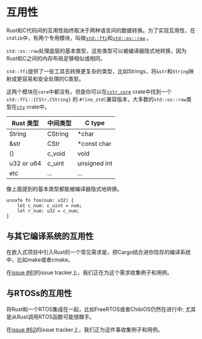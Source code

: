 # 互用性

Rust和C代码间的互用性始终取决于两种语言间的数据转换。为了实现互用性，在`stdlib`中，有两个专用模块，叫做[`std::ffi`](https://doc.rust-lang.org/std/ffi/index.html)和[`std::os::raw`](https://doc.rust-lang.org/std/os/raw/index.html) 。

`std::os::raw`处理底层的基本类型，这些类型可以被编译器隐式地转换，因为Rust和C之间的内存布局足够相似或相同。

`std::ffi`提供了一些工具去转换更复杂的类型，比如Strings，将`&str`和`String`映射成更容易和安全处理的C类型。

这两个模块在`core`中都没有，但是你可以在[`cstr_core`] crate中找到一个`std::ffi::{CStr,CString}` 的 `#![no_std]`兼容版本，大多数的`std::os::raw`类型在[`cty`] crate中。

[`cstr_core`]: https://crates.io/crates/cstr_core
[`cty`]: https://crates.io/crates/cty

| Rust 类型  | 中间类型 | C type       |
|------------|--------------|--------------|
| String     | CString      | *char        |
| &str       | CStr         | *const char  |
| ()         | c_void       | void         |
| u32 or u64 | c_uint       | unsigned int |
| etc        | ...          | ...          |

像上面提到的基本类型都能被编译器隐式地转换。

```rust,ignore
unsafe fn foo(num: u32) {
    let c_num: c_uint = num;
    let r_num: u32 = c_num;
}
```

## 与其它编译系统的互用性

在嵌入式项目中引入Rust的一个常见需求是，把Cargo结合进你现存的编译系统中，比如make或者cmake。

在[issue #61]的issue tracker上，我们正在为这个需求收集例子和用例。

[issue #61]: https://github.com/rust-embedded/book/issues/61


## 与RTOSs的互用性

将Rust和一个RTOS集成在一起，比如FreeRTOS或者ChibiOS仍然在进行中; 尤其是从Rust调用RTOS函数可能很棘手。

在[issue #62]的issue tracker上，我们正为这件事收集例子和用例。

[issue #62]: https://github.com/rust-embedded/book/issues/62
